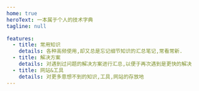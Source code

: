```yaml
---
home: true
heroText: 一本属于个人的技术字典
tagline: null

features:
  - title: 常用知识
    details: 各种高频使用,却又总是忘记细节知识的汇总笔记,常看常新.
  - title: 解决方案
    details: 对遇到过问题的解决方案进行汇总,以便于再次遇到是更快的解决
  - title: 网站&工具
    details: 对更多意想不到的知识,工具,网站的存放地
---
```

